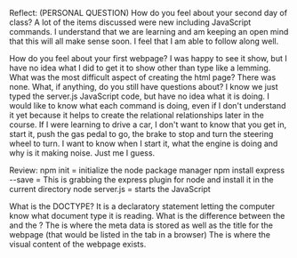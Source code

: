 Reflect:
(PERSONAL QUESTION) How do you feel about your second day of class?
A lot of the items discussed were new including JavaScript commands.  I understand that we are learning and am keeping an open mind that this will all make sense soon.  I feel that I am able to follow along well.

How do you feel about your first webpage?
I was happy to see it show, but I have no idea what I did to get it to show other than type like a lemming.
What was the most difficult aspect of creating the html page?
There was none.
What, if anything, do you still have questions about?
I know we just typed the server.js JavaScript code, but have no idea what it is doing.  I would like to know what each command is doing, even if I don't understand it yet because it helps to create the relational relationships later in the course.  If I were learning to drive a car, I don't want to know that you get in, start it, push the gas pedal to go, the brake to stop and turn the steering wheel to turn.  I want to know when I start it, what the engine is doing and why is it making noise.  Just me I guess.

Review:
npm init = initialize the node package manager
npm install express --save = This is grabbing the express plugin for node and install it in the current directory
node server.js = starts the JavaScript

What is the DOCTYPE?
It is a declaratory statement letting the computer know what document type it is reading.
What is the difference between the <head> and the <body>?
The <head> is where the meta data is stored as well as the title for the webpage (that would be listed in the tab in a browser)
The <body> is where the visual content of the webpage exists.
